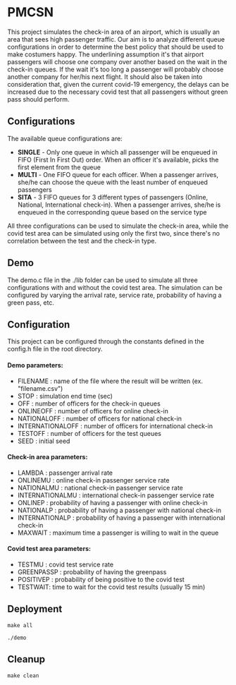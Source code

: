 # PMCSN
This project simulates the check-in area of an airport, which is
usually an area that sees high passenger traffic. Our aim is to 
analyze different queue configurations in order to determine the best policy 
that should be used to make costumers happy. The underlining assumption
it's that airport passengers will choose one company over another based
on the wait in the check-in queues. If the wait it's too long a passenger
will probably choose another company for her/his next flight. It should also
be taken into consideration that, given the current covid-19 emergency, the delays can
be increased due to the necessary covid test that all passengers without
green pass should perform. 

## Configurations
The available queue configurations are:
* **SINGLE** - Only one queue in which all passenger will be enqueued in FIFO
  (First In First Out) order. When an officer it's available, picks the first element
  from the queue
* **MULTI** - One FIFO queue for each officer. When a passenger arrives, she/he can
  choose the queue with the least number of enqueued passengers
* **SITA** - 3 FIFO queues for 3 different types of passengers (Online, National, International check-in).
  When a passenger arrives, she/he is enqueued in the corresponding queue based on 
  the service type
  
All three configurations can be used to simulate the check-in area, while the covid test
area can be simulated using only the first two, since there's no correlation
between the test and the check-in type. 

## Demo
The demo.c file in the ./lib folder can be used to simulate all three configurations 
with and without the covid test area. The simulation can be configured by
varying the arrival rate, service rate, probability of having a green pass, etc.

## Configuration
This project can be configured through the constants defined in the config.h file in the root
directory. 

#### Demo parameters:
* FILENAME : name of the file where the result will be written 
  (ex. "filename.csv")
* STOP : simulation end time (sec)
* OFF : number of officers for the check-in queues
* ONLINEOFF : number of officers for online check-in
* NATIONALOFF : number of officers for national check-in
* INTERNATIONALOFF : number of officers for international check-in
* TESTOFF : number of officers for the test queues
* SEED : initial seed

#### Check-in area parameters:
* LAMBDA : passenger arrival rate
* ONLINEMU : online check-in passenger service rate
* NATIONALMU : national check-in passenger service rate
* INTERNATIONALMU : international check-in passenger service rate
* ONLINEP : probability of having a passenger with online check-in
* NATIONALP : probability of having a passenger with national check-in
* INTERNATIONALP : probability of having a passenger with international check-in
* MAXWAIT : maximum time a passenger is willing to wait in the queue

#### Covid test area parameters:
* TESTMU : covid test service rate
* GREENPASSP : probability of having the greenpass
* POSITIVEP : probability of being positive to the covid test
* TESTWAIT: time to wait for the covid test results (usually 15 min)

## Deployment
    
    make all
    
    ./demo

## Cleanup

    make clean